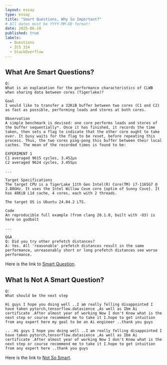 ```yaml
---
layout: essay
type: essay
title: "Smart Questions, Why So Important?"
# All dates must be YYYY-MM-DD format!
date: 2025-06-10
published: true
labels:
  - Questions
  - ICS 314
  - StackOverflow
---
```


## What Are Smart Questions?

```
Q:
What is an explanation for the performance characteristics of CLWB when sharing data between cores (Tigerlake)?

Goal
I would like to transfer a 32KiB buffer between two cores (C1 and C2) as fast as possible, performing loads and stores at both cores.

Observation
A simple benchmark is devised: one core performs loads and stores of the buffer sequentially*. Once it has finished, it records the time taken, then sets a flag to indicate that the other core ought to take over. It busy waits for the flag to be reset, before repeating this process. Thus, the two cores ping-pong this buffer between their local caches. The mean of the recorded times is found to be:

EXPERIMENT 1
C1 averaged 9615 cycles, 3.452µs
C2 averaged 9624 cycles, 3.455µs

...

Target Specifications
The target CPU is a TigerLake 11th Gen Intel(R) Core(TM) i7-1165G7 @ 2.80GHz. It uses the Intel Willow Cove core {optim of Sunny Cove}. It has 48KiB L1d cache, 4 cores, each with 2 threads.

The target OS is Ubuntu 24.04.2 LTS.

Code
An reproducible full example (from clang 20.1.0, built with -O3) is here on godbolt

...

Q&A
Q: Did you try other prefetch distances?
A: Yes. All 'reasonable' prefetch distances result in the same performance, unreasonably short or long prefetch distances see worse performance.

```

Here is the link to [Smart Question](https://stackoverflow.com/questions/79646975/what-is-an-explanation-for-the-performance-characteristics-of-clwb-when-sharing).


## What Is Not A Smart Question?

```
Q:
What should be the next step

Hi guys I hope you doing well ..I am really felling disappointed I have taken pytorch,tensorflow.datasience ,As well as Ibm Ai certificate .After almost year of working Now I don't Know what is the next step or course recommend me to take it I.hope to get intuition from any expert here my goal to be an Ai engineer ..thank you guys

.. .Hi guys I hope you doing well ..I am really felling disappointed I have taken pytorch,tensorflow.datasience ,As well as Ibm Ai certificate .After almost year of working Now I don't Know what is the next step or course recommend me to take it I.hope to get intuition from any expert here ..thank you guys

```

Here is the link to [Not So Smart](https://stackoverflow.com/questions/79661426/what-should-be-the-next-step).
